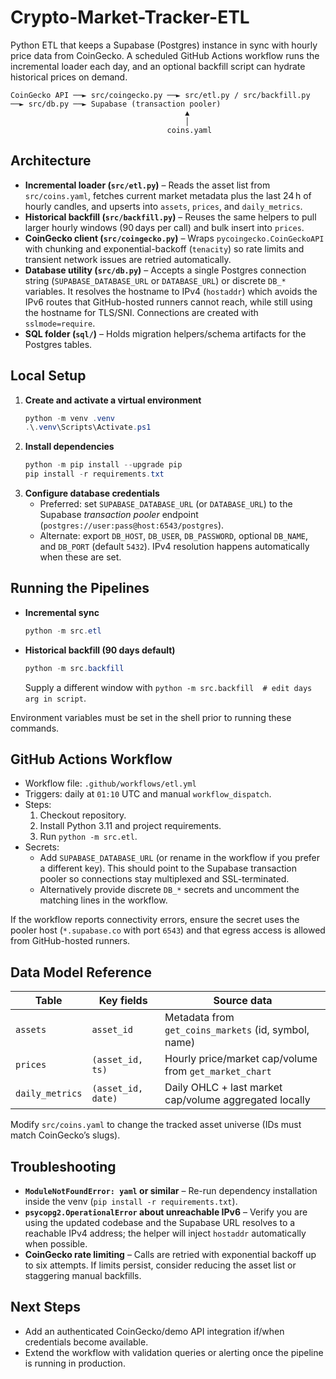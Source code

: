 # Crypto-Market-Tracker-ETL

Python ETL that keeps a Supabase (Postgres) instance in sync with hourly price data from CoinGecko. A scheduled GitHub Actions workflow runs the incremental loader each day, and an optional backfill script can hydrate historical prices on demand.

```
CoinGecko API ──► src/coingecko.py ──► src/etl.py / src/backfill.py ──► src/db.py ──► Supabase (transaction pooler)
                                       ▲
                                       │
                                   coins.yaml
```

## Architecture
- **Incremental loader (`src/etl.py`)** – Reads the asset list from `src/coins.yaml`, fetches current market metadata plus the last 24 h of hourly candles, and upserts into `assets`, `prices`, and `daily_metrics`.
- **Historical backfill (`src/backfill.py`)** – Reuses the same helpers to pull larger hourly windows (90 days per call) and bulk insert into `prices`.
- **CoinGecko client (`src/coingecko.py`)** – Wraps `pycoingecko.CoinGeckoAPI` with chunking and exponential-backoff (`tenacity`) so rate limits and transient network issues are retried automatically.
- **Database utility (`src/db.py`)** – Accepts a single Postgres connection string (`SUPABASE_DATABASE_URL` or `DATABASE_URL`) or discrete `DB_*` variables. It resolves the hostname to IPv4 (`hostaddr`) which avoids the IPv6 routes that GitHub-hosted runners cannot reach, while still using the hostname for TLS/SNI. Connections are created with `sslmode=require`.
- **SQL folder (`sql/`)** – Holds migration helpers/schema artifacts for the Postgres tables.

## Local Setup
1. **Create and activate a virtual environment**
   ```powershell
   python -m venv .venv
   .\.venv\Scripts\Activate.ps1
   ```
2. **Install dependencies**
   ```powershell
   python -m pip install --upgrade pip
   pip install -r requirements.txt
   ```
3. **Configure database credentials**
   - Preferred: set `SUPABASE_DATABASE_URL` (or `DATABASE_URL`) to the Supabase *transaction pooler* endpoint (`postgres://user:pass@host:6543/postgres`).
   - Alternate: export `DB_HOST`, `DB_USER`, `DB_PASSWORD`, optional `DB_NAME`, and `DB_PORT` (default `5432`). IPv4 resolution happens automatically when these are set.

## Running the Pipelines
- **Incremental sync**
  ```powershell
  python -m src.etl
  ```
- **Historical backfill (90 days default)**
  ```powershell
  python -m src.backfill
  ```
  Supply a different window with `python -m src.backfill  # edit days arg in script`.

Environment variables must be set in the shell prior to running these commands.

## GitHub Actions Workflow
- Workflow file: `.github/workflows/etl.yml`
- Triggers: daily at `01:10` UTC and manual `workflow_dispatch`.
- Steps:
  1. Checkout repository.
  2. Install Python 3.11 and project requirements.
  3. Run `python -m src.etl`.
- Secrets:
  - Add `SUPABASE_DATABASE_URL` (or rename in the workflow if you prefer a different key). This should point to the Supabase transaction pooler so connections stay multiplexed and SSL-terminated.
  - Alternatively provide discrete `DB_*` secrets and uncomment the matching lines in the workflow.

If the workflow reports connectivity errors, ensure the secret uses the pooler host (`*.supabase.co` with port `6543`) and that egress access is allowed from GitHub-hosted runners.

## Data Model Reference
| Table            | Key fields                        | Source data                                             |
|------------------|-----------------------------------|---------------------------------------------------------|
| `assets`         | `asset_id`                        | Metadata from `get_coins_markets` (id, symbol, name)    |
| `prices`         | `(asset_id, ts)`                  | Hourly price/market cap/volume from `get_market_chart`  |
| `daily_metrics`  | `(asset_id, date)`                | Daily OHLC + last market cap/volume aggregated locally  |

Modify `src/coins.yaml` to change the tracked asset universe (IDs must match CoinGecko’s slugs).

## Troubleshooting
- **`ModuleNotFoundError: yaml` or similar** – Re-run dependency installation inside the venv (`pip install -r requirements.txt`).
- **`psycopg2.OperationalError` about unreachable IPv6** – Verify you are using the updated codebase and the Supabase URL resolves to a reachable IPv4 address; the helper will inject `hostaddr` automatically when possible.
- **CoinGecko rate limiting** – Calls are retried with exponential backoff up to six attempts. If limits persist, consider reducing the asset list or staggering manual backfills.

## Next Steps
- Add an authenticated CoinGecko/demo API integration if/when credentials become available.
- Extend the workflow with validation queries or alerting once the pipeline is running in production.
